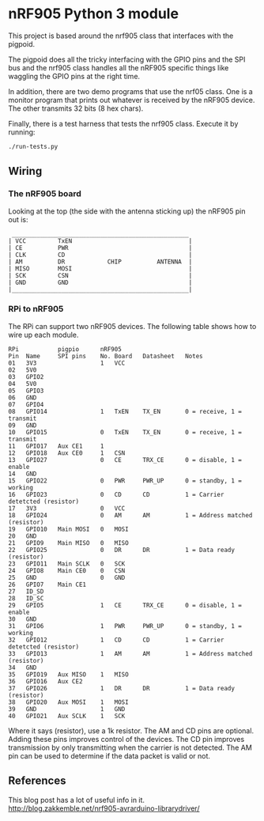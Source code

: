 # nRF905 Python 3 module

This project is based around the nrf905 class that interfaces with the pigpoid.

The pigpoid does all the tricky interfacing with the GPIO pins and the SPI bus
and the nrf905 class handles all the nRF905 specific things like waggling the
GPIO pins at the right time.

In addition, there are two demo programs that use the nrf05 class.  One is a
monitor program that prints out whatever is received by the nRF905 device.  The
other transmits 32 bits (8 hex chars).

Finally, there is a test harness that tests the nrf905 class.  Execute it by
running:

```bash
./run-tests.py
```

## Wiring

### The nRF905 board

Looking at the top (the side with the antenna sticking up) the nRF905 pin out is:

```Z
 __________________________________________________
| VCC         TxEN                                 |
| CE          PWR                                  |
| CLK         CD                                   |
| AM          DR            CHIP          ANTENNA  |
| MISO        MOSI                                 |
| SCK         CSN                                  |
| GND         GND                                  |
|__________________________________________________|
```

### RPi to nRF905

The RPi can support two nRF905 devices.  The following table shows how to wire
up each module.

```Z
RPi           pigpio      nRF905
Pin  Name     SPI pins    No. Board   Datasheet   Notes
01   3V3                  1   VCC
02   5V0
03   GPIO2
04   5V0
05   GPIO3
06   GND
07   GPIO4
08   GPIO14               1   TxEN    TX_EN       0 = receive, 1 = transmit
09   GND
10   GPIO15               0   TxEN    TX_EN       0 = receive, 1 = transmit
11   GPIO17   Aux CE1     1
12   GPIO18   Aux CE0     1   CSN
13   GPIO27               0   CE      TRX_CE      0 = disable, 1 = enable
14   GND
15   GPIO22               0   PWR     PWR_UP      0 = standby, 1 = working
16   GPIO23               0   CD      CD          1 = Carrier detetcted (resistor)
17   3V3                  0   VCC
18   GPIO24               0   AM      AM          1 = Address matched (resistor)
19   GPIO10   Main MOSI   0   MOSI
20   GND
21   GPIO9    Main MISO   0   MISO
22   GPIO25               0   DR      DR          1 = Data ready (resistor)
23   GPIO11   Main SCLK   0   SCK
24   GPIO8    Main CE0    0   CSN
25   GND                  0   GND
26   GPIO7    Main CE1
27   ID_SD
28   ID_SC
29   GPIO5                1   CE      TRX_CE      0 = disable, 1 = enable
30   GND
31   GPIO6                1   PWR     PWR_UP      0 = standby, 1 = working
32   GPIO12               1   CD      CD          1 = Carrier detetcted (resistor)
33   GPIO13               1   AM      AM          1 = Address matched (resistor)
34   GND
35   GPIO19   Aux MISO    1   MISO
36   GPIO16   Aux CE2
37   GPIO26               1   DR      DR          1 = Data ready (resistor)
38   GPIO20   Aux MOSI    1   MOSI
39   GND                  1   GND
40   GPIO21   Aux SCLK    1   SCK
```

Where it says (resistor), use a 1k resistor.
The AM and CD pins are optional.  Adding these pins improves control of the
devices.  The CD pin improves transmission by only transmitting when the carrier
is not detected.  The AM pin can be used to determine if the data packet is
valid or not.

## References

This blog post has a lot of useful info in it.
<http://blog.zakkemble.net/nrf905-avrarduino-librarydriver/>

